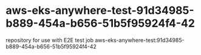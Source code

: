 # aws-eks-anywhere-test-91d34985-b889-454a-b656-51b5f95924f4-42
repository for use with E2E test job aws-eks-anywhere-test:91d34985-b889-454a-b656-51b5f95924f4-42
